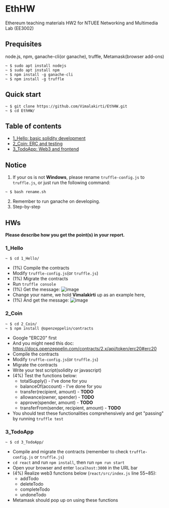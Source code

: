 # EthHW
Ethereum teaching materials HW2 for NTUEE Networking and Multimedia Lab (EE3002)
## Prequisites
node.js, npm, ganache-cli(or ganache), truffle, Metamask(browser add-ons)
```
~ $ sudo apt install nodejs
~ $ sudo apt install npm
~ $ npm install -g ganache-cli
~ $ npm install -g truffle
```
## Quick start
```
~ $ git clone https://github.com/Vimalakirti/EthHW.git
~ $ cd EthHW/
```
## Table of contents
- [1_Hello: basic solidity development](#1_hello)
- [2_Coin: ERC and testing](#2_Coin)
- [3_TodoApp: Web3 and frontend](#3_TodoApp)

## Notice
1. If your os is not **Windows**, please rename `truffle-config.js` to `truffle.js`, or just run the following command:
```
~ $ bash rename.sh
```
2. Remember to run ganache on developing.
3. Step-by-step
## HWs
**Please describe how you get the point(s) in your report.**

### 1_Hello
```
~ $ cd 1_Hello/
```
- (1%) Compile the contracts
- Modify `truffle-config.js`(or `truffle.js`)
- (1%) Migrate the contracts
- Run `truffle console`
- (1%) Get the message:
![image](https://github.com/Vimalakirti/EthHW/blob/master/images/1_hello_1.PNG)
- Change your name, we hold **Vimalakirti** up as an example here,
- (1%) And get the message:
![image](https://github.com/Vimalakirti/EthHW/blob/master/images/1_hello_2.PNG)
### 2_Coin
```
~ $ cd 2_Coin/
~ $ npm install @openzeppelin/contracts
```
- Google "ERC20" first
- And you might need this doc: https://docs.openzeppelin.com/contracts/2.x/api/token/erc20#erc20
- Compile the contracts
- Modify `truffle-config.js`(or `truffle.js`)
- Migrate the contracts
- Write your test script(solidity or javascript)
- (4%) Test the functions below:
    * totalSupply() - I've done for you
    * balanceOf(account) - I've done for you
    * transfer(recipient, amount) - **TODO**
    * allowance(owner, spender) - **TODO**
    * approve(spender, amount) - **TODO**
    * transferFrom(sender, recipient, amount) - **TODO**
- You should test these functionalities comprehensively and get "passing" by running `truffle test`
### 3_TodoApp
```
~ $ cd 3_TodoApp/
```
- Compile and migrate the contracts (remember to check `truffle-config.js` or `truffle.js`)
- `cd react` and run `npm install`, then run `npm run start`
- Open your browser and enter `localhost:3000` in the URL bar
- (4%) Realize web3 functions below (`react/src/index.js` line 55~85):
    * addTodo
    * deleteTodo
    * completeTodo
    * undoneTodo
- Metamask should pop up on using these functions